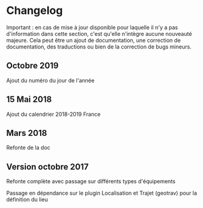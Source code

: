 # Changelog

Important : en cas de mise à jour disponible pour laquelle il n'y a pas d'information dans cette section, c'est qu'elle n'intègre aucune nouveauté majeure. Cela peut être un ajout de documentation, une correction de documentation, des traductions ou bien de la correction de bugs mineurs.

## Octobre 2019

Ajout du numéro du jour de l'année

## 15 Mai 2018

Ajout du calendrier 2018-2019 France

## Mars 2018

Refonte de la doc

## Version octobre 2017

Refonte complète avec passage sur différents types d'équipements

Passage en dépendance sur le plugin Localisation et Trajet (geotrav) pour la définition du lieu
